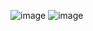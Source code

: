 ![image](https://user-images.githubusercontent.com/80747735/161247248-e1b63d32-c22d-4ca1-9fdb-575551975789.png)
![image](https://user-images.githubusercontent.com/80747735/161247282-04683fcc-ea2f-4251-9ed2-38c3c2134a1e.png)

